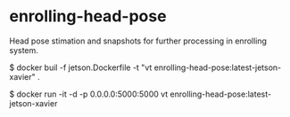 # enrolling-head-pose
Head pose stimation and snapshots for further processing in enrolling system.

$ docker buil -f jetson.Dockerfile -t "vt enrolling-head-pose:latest-jetson-xavier" .

$ docker run -it -d -p 0.0.0.0:5000:5000 vt enrolling-head-pose:latest-jetson-xavier